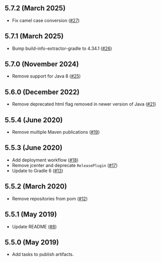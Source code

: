 5.7.2 (March 2025)
------------------

- Fix camel case conversion ([#27](https://github.com/ome/omero-artifact-plugin/pull/27))

5.7.1 (March 2025)
------------------

- Bump build-info-extractor-gradle to 4.34.1 ([#26](https://github.com/ome/omero-artifact-plugin/pull/26))

5.7.0 (November 2024)
---------------------

- Remove support for Java 8 ([#25](https://github.com/ome/omero-artifact-plugin/pull/25))

5.6.0 (December 2022)
---------------------

- Remove deprecated html flag removed in newer version of Java ([#21](https://github.com/ome/omero-artifact-plugin/pull/21))

5.5.4 (June 2020)
------------------

- Remove multiple Maven publications ([#19](https://github.com/ome/omero-artifact-plugin/pull/19))

5.5.3 (June 2020)
------------------

- Add deployment workflow ([#18](https://github.com/ome/omero-artifact-plugin/pull/18))
- Remove jcenter and deprecate `ReleasePlugin` ([#17](https://github.com/ome/omero-artifact-plugin/pull/17))
- Update to Gradle 6 ([#13](https://github.com/ome/omero-artifact-plugin/pull/13))

5.5.2 (March 2020)
------------------

- Remove repositories from pom ([#12](https://github.com/ome/omero-artifact-plugin/pull/12))

5.5.1 (May 2019)
----------------

- Update README ([#8](https://github.com/ome/omero-artifact-plugin/pull/8))

5.5.0 (May 2019)
----------------

- Add tasks to publish artifacts.
